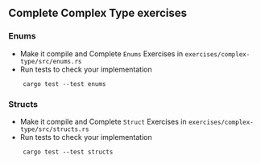 ## Complete Complex Type exercises
### Enums
+ Make it compile and Complete `Enums` Exercises in `exercises/complex-type/src/enums.rs`
+ Run tests to check your implementation

```
    cargo test --test enums
```

### Structs
+ Make it compile and Complete `Struct` Exercises in `exercises/complex-type/src/structs.rs`
+ Run tests to check your implementation
```
    cargo test --test structs
```